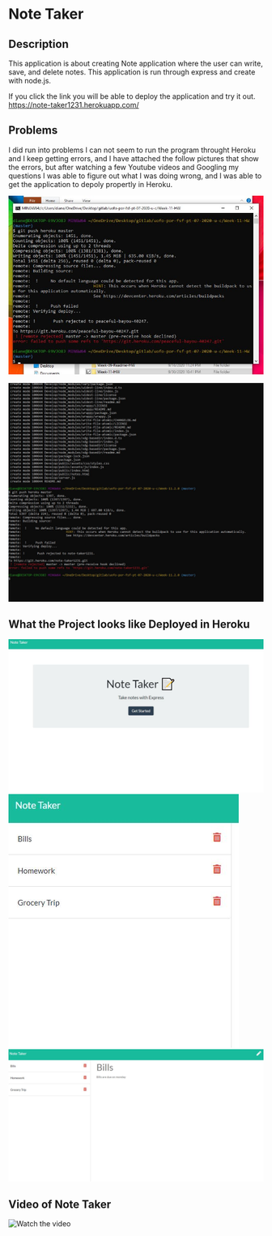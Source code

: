 # Note Taker

## Description
This application is about creating Note application where the user can write, save, and delete notes. This application is run through express and create with node.js. 

If you click the link you will be able to deploy the application and try it out. 
https://note-taker1231.herokuapp.com/

## Problems 
I did run into problems I can not seem to run the program throught Heroku and I keep getting errors, and I have attached the follow pictures that show the errors, but after watching a few Youtube videos and Googling my questions I was able to figure out what I was doing wrong, and I was able to get the application to depoly propertly in Heroku. 

![alt text](Picture/hw11.JPG)

![alt text](Picture/hw112.JPG)


## What the Project looks like Deployed in Heroku

![alt text](Picture/hw11_pic1.JPG)
![alt text](Picture/hw11_3.JPG)
![alt text](Picture/hw11_2.JPG)

## Video of Note Taker

![Watch the video](https://drive.google.com/file/d/1_gDGG_rzPGnA8LGEdLyDN2GxEGZe7giD/view?usp=sharing)
